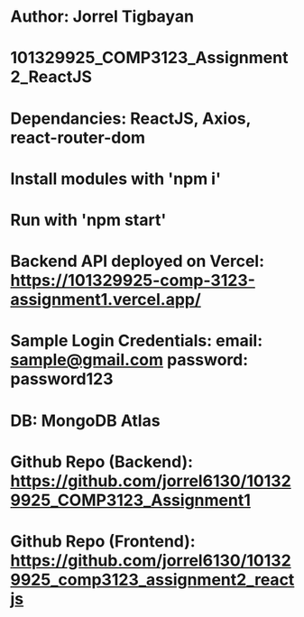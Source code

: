 # Author: Jorrel Tigbayan
# 101329925_COMP3123_Assignment2_ReactJS
# Dependancies: ReactJS, Axios, react-router-dom
# Install modules with 'npm i'
# Run with 'npm start'
# Backend API deployed on Vercel: https://101329925-comp-3123-assignment1.vercel.app/
# Sample Login Credentials: email: sample@gmail.com password: password123
# DB: MongoDB Atlas
# Github Repo (Backend): https://github.com/jorrel6130/101329925_COMP3123_Assignment1
# Github Repo (Frontend): https://github.com/jorrel6130/101329925_comp3123_assignment2_reactjs